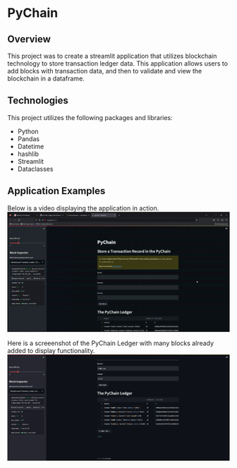 # PyChain

## Overview
This project was to create a streamlit application that utilizes blockchain technology to store transaction ledger data. This application allows users to add blocks with transaction data, and then to validate and view the blockchain in a dataframe. 

## Technologies

This project utilizes the following packages and libraries:
* Python
* Pandas
* Datetime
* hashlib
* Streamlit
* Dataclasses


## Application Examples

Below is a video displaying the application in action. 
![Pychain Video](Resources/streamlit_pychain.gif)

Here is a screeenshot of the PyChain Ledger with many blocks already added to display functionality. 
![Ledger Image](Resources/Screenshot_ledger.png)
